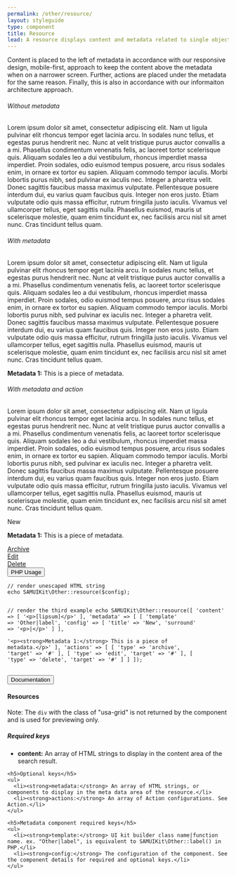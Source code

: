 ```yaml
---
permalink: /other/resource/
layout: styleguide
type: component
title: Resource
lead: A resource displays content and metadata related to single object. Ex. Article, Opportunity, Alert, and so on.
---
```


<p>Content is placed to the left of metadata in accordance with our responsive design, mobile-first, approach to keep the content above the metadata when on a narrower screen. Further, actions are placed under the metadata for the same reason. Finally, this is also in accordance with our informaiton architecture approach.</p>

<div class="preview">

  <h6>Without metadata</h6>
  <div class="usa-grid">
  <div class="usa-width-one-whole">
    <p>Lorem ipsum dolor sit amet, consectetur adipiscing elit. Nam ut ligula pulvinar elit rhoncus tempor eget lacinia arcu. In sodales nunc tellus, et egestas purus hendrerit nec. Nunc at velit tristique purus auctor convallis a a mi. Phasellus condimentum venenatis felis, ac laoreet tortor scelerisque quis. Aliquam sodales leo a dui vestibulum, rhoncus imperdiet massa imperdiet. Proin sodales, odio euismod tempus posuere, arcu risus sodales enim, in ornare ex tortor eu sapien. Aliquam commodo tempor iaculis. Morbi lobortis purus nibh, sed pulvinar ex iaculis nec. Integer a pharetra velit. Donec sagittis faucibus massa maximus vulputate. Pellentesque posuere interdum dui, eu varius quam faucibus quis. Integer non eros justo. Etiam vulputate odio quis massa efficitur, rutrum fringilla justo iaculis. Vivamus vel ullamcorper tellus, eget sagittis nulla. Phasellus euismod, mauris ut scelerisque molestie, quam enim tincidunt ex, nec facilisis arcu nisl sit amet nunc. Cras tincidunt tellus quam.</p>
  </div>
  </div>
  <h6>With metadata</h6>
  <div class="usa-grid">
  <div class="usa-width-two-thirds">
    <p>Lorem ipsum dolor sit amet, consectetur adipiscing elit. Nam ut ligula pulvinar elit rhoncus tempor eget lacinia arcu. In sodales nunc tellus, et egestas purus hendrerit nec. Nunc at velit tristique purus auctor convallis a a mi. Phasellus condimentum venenatis felis, ac laoreet tortor scelerisque quis. Aliquam sodales leo a dui vestibulum, rhoncus imperdiet massa imperdiet. Proin sodales, odio euismod tempus posuere, arcu risus sodales enim, in ornare ex tortor eu sapien. Aliquam commodo tempor iaculis. Morbi lobortis purus nibh, sed pulvinar ex iaculis nec. Integer a pharetra velit. Donec sagittis faucibus massa maximus vulputate. Pellentesque posuere interdum dui, eu varius quam faucibus quis. Integer non eros justo. Etiam vulputate odio quis massa efficitur, rutrum fringilla justo iaculis. Vivamus vel ullamcorper tellus, eget sagittis nulla. Phasellus euismod, mauris ut scelerisque molestie, quam enim tincidunt ex, nec facilisis arcu nisl sit amet nunc. Cras tincidunt tellus quam.</p>
  </div>
  <div class="usa-width-one-third">
    <p><strong>Metadata 1:</strong> This is a piece of metadata.</p>
  </div>
  </div>

  <h6>With metadata and action</h6>
  <div class="usa-grid">
  <div class="usa-width-two-thirds">
    <p>Lorem ipsum dolor sit amet, consectetur adipiscing elit. Nam ut ligula pulvinar elit rhoncus tempor eget lacinia arcu. In sodales nunc tellus, et egestas purus hendrerit nec. Nunc at velit tristique purus auctor convallis a a mi. Phasellus condimentum venenatis felis, ac laoreet tortor scelerisque quis. Aliquam sodales leo a dui vestibulum, rhoncus imperdiet massa imperdiet. Proin sodales, odio euismod tempus posuere, arcu risus sodales enim, in ornare ex tortor eu sapien. Aliquam commodo tempor iaculis. Morbi lobortis purus nibh, sed pulvinar ex iaculis nec. Integer a pharetra velit. Donec sagittis faucibus massa maximus vulputate. Pellentesque posuere interdum dui, eu varius quam faucibus quis. Integer non eros justo. Etiam vulputate odio quis massa efficitur, rutrum fringilla justo iaculis. Vivamus vel ullamcorper tellus, eget sagittis nulla. Phasellus euismod, mauris ut scelerisque molestie, quam enim tincidunt ex, nec facilisis arcu nisl sit amet nunc. Cras tincidunt tellus quam.</p>
  </div>
  <div class="usa-width-one-third">
    <p><span class="usa-label">New</span></p>
    <p><strong>Metadata 1:</strong> This is a piece of metadata.</p>
    <div class="usa-width-one-whole">
      <div class="usa-action-container">
        <span><a href="#"><i class="fa fa-archive"></i>Archive</a></span>
      </div>
      <div class="usa-action-container">
        <span><a href="#"><i class="fa fa-pencil-square"></i>Edit</a></span>
      </div>
      <div class="usa-action-container delete">
        <span><a href="#"><i class="fa fa-trash"></i>Delete</a></span>
      </div>
    </div>
  </div>
  </div>
</div>

<div class="usa-accordion-bordered usa-accordion-docs">
  <button class="usa-button-unstyled usa-accordion-button"
      aria-expanded="false" aria-controls="collapsible-0">
    PHP Usage
  </button>
  <div id="collapsible-0" aria-hidden="true" class="usa-accordion-content">
<pre><code class="language-php">// render unescaped HTML string
echo SAMUIKit\Other::resource($config);

// render the third example
echo SAMUIKit\Other::resource([
  'content' => [
    '&lt;p&gt;[lipsum]&lt;/p&gt;'
  ],
  'metadata' => [
    [
      'template' => 'Other|label',
      'config' => 
      [
        'title' => 'New',
        'surround' => '&lt;p&gt;|&lt;/p&gt;'
      ]
    ],  
    '&lt;p&gt;&lt;strong&gt;Metadata 1:&lt;/strong&gt; This is a piece of metadata.&lt;/p&gt;'
  ],
  'actions' => [
    [
      'type' => 'archive',
      'target' => '#'
    ],
    [
      'type' => 'edit',
      'target' => '#'
    ],
    [
      'type' => 'delete',
      'target' => '#'
    ]
  ]
]);</code></pre>
  </div>
</div>

<div class="usa-accordion-bordered usa-accordion-docs">
  <button class="usa-button-unstyled usa-accordion-button"
      aria-expanded="true" aria-controls="collapsible-0">
    Documentation
  </button>
  <div id="collapsible-0" aria-hidden="false" class="usa-accordion-content">
    <h4 class="usa-heading">Resources</h4>
    <p>Note: The <code>div</code> with the class of "usa-grid" is not returned by the component and is used for previewing only.</p>
    <h5>Required keys</h5>
    <ul>
      <li><strong>content:</strong> An array of HTML strings to display in the content area of the search result.</li>
    </ul>

    <h5>Optional keys</h5>
    <ul>
      <li><strong>metadata:</strong> An array of HTML strings, or components to display in the meta data area of the resource.</li>
      <li><strong>actions:</strong> An array of Action configurations. See Action.</li>
    </ul>

    <h5>Metadata component required keys</h5>
    <ul>
      <li><strong>template:</strong> UI kit builder class name|function name. ex. "Other|label", is equivalent to SAMUIKit\Other::label() in PHP.</li>
      <li><strong>config:</strong> The configuration of the component. See the component details for required and optional keys.</li>
    </ul>
  </div>
</div>
